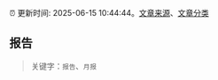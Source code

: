 :alarm_clock: 更新时间: 2025-06-15 10:44:44。[文章来源](/README.md)、[文章分类](/TAGS.md)

## 报告


> 关键字：`报告`、`月报`



